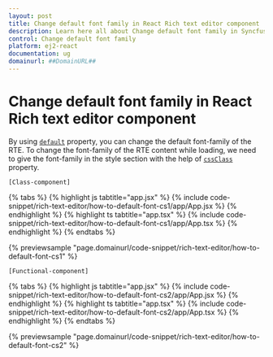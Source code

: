 ```yaml
---
layout: post
title: Change default font family in React Rich text editor component | Syncfusion
description: Learn here all about Change default font family in Syncfusion React Rich text editor component of Syncfusion Essential JS 2 and more.
control: Change default font family 
platform: ej2-react
documentation: ug
domainurl: ##DomainURL##
---
```


# Change default font family in React Rich text editor component

By using [`default`](https://ej2.syncfusion.com/react/documentation/api/rich-text-editor/#fontfamily) property, you can change the default font-family of the RTE. To change the font-family of the RTE content while loading, we need to give the font-family in the style section with the help of [`cssClass`](https://ej2.syncfusion.com/react/documentation/api/rich-text-editor/#cssclass) property.

`[Class-component]`

{% tabs %}
{% highlight js tabtitle="app.jsx" %}
{% include code-snippet/rich-text-editor/how-to-default-font-cs1/app/App.jsx %}
{% endhighlight %}
{% highlight ts tabtitle="app.tsx" %}
{% include code-snippet/rich-text-editor/how-to-default-font-cs1/app/App.tsx %}
{% endhighlight %}
{% endtabs %}

 {% previewsample "page.domainurl/code-snippet/rich-text-editor/how-to-default-font-cs1" %}

`[Functional-component]`

{% tabs %}
{% highlight js tabtitle="app.jsx" %}
{% include code-snippet/rich-text-editor/how-to-default-font-cs2/app/App.jsx %}
{% endhighlight %}
{% highlight ts tabtitle="app.tsx" %}
{% include code-snippet/rich-text-editor/how-to-default-font-cs2/app/App.tsx %}
{% endhighlight %}
{% endtabs %}

 {% previewsample "page.domainurl/code-snippet/rich-text-editor/how-to-default-font-cs2" %}